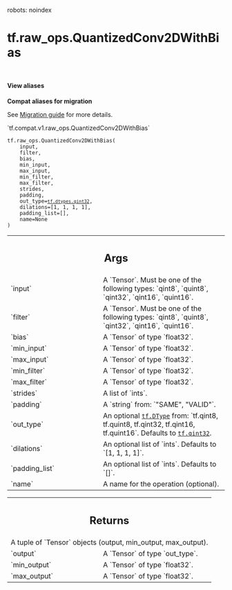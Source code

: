 robots: noindex

# tf.raw_ops.QuantizedConv2DWithBias

<!-- Insert buttons and diff -->

<table class="tfo-notebook-buttons tfo-api nocontent" align="left">

</table>






<section class="expandable">
  <h4 class="showalways">View aliases</h4>
  <p>
<b>Compat aliases for migration</b>
<p>See
<a href="https://www.tensorflow.org/guide/migrate">Migration guide</a> for
more details.</p>
<p>`tf.compat.v1.raw_ops.QuantizedConv2DWithBias`</p>
</p>
</section>

<pre class="devsite-click-to-copy prettyprint lang-py tfo-signature-link">
<code>tf.raw_ops.QuantizedConv2DWithBias(
    input,
    filter,
    bias,
    min_input,
    max_input,
    min_filter,
    max_filter,
    strides,
    padding,
    out_type=<a href="../../tf/dtypes.md#qint32"><code>tf.dtypes.qint32</code></a>,
    dilations=[1, 1, 1, 1],
    padding_list=[],
    name=None
)
</code></pre>



<!-- Placeholder for "Used in" -->


<!-- Tabular view -->
 <table class="responsive fixed orange">
<colgroup><col width="214px"><col></colgroup>
<tr><th colspan="2"><h2 class="add-link">Args</h2></th></tr>

<tr>
<td>
`input`<a id="input"></a>
</td>
<td>
A `Tensor`. Must be one of the following types: `qint8`, `quint8`, `qint32`, `qint16`, `quint16`.
</td>
</tr><tr>
<td>
`filter`<a id="filter"></a>
</td>
<td>
A `Tensor`. Must be one of the following types: `qint8`, `quint8`, `qint32`, `qint16`, `quint16`.
</td>
</tr><tr>
<td>
`bias`<a id="bias"></a>
</td>
<td>
A `Tensor` of type `float32`.
</td>
</tr><tr>
<td>
`min_input`<a id="min_input"></a>
</td>
<td>
A `Tensor` of type `float32`.
</td>
</tr><tr>
<td>
`max_input`<a id="max_input"></a>
</td>
<td>
A `Tensor` of type `float32`.
</td>
</tr><tr>
<td>
`min_filter`<a id="min_filter"></a>
</td>
<td>
A `Tensor` of type `float32`.
</td>
</tr><tr>
<td>
`max_filter`<a id="max_filter"></a>
</td>
<td>
A `Tensor` of type `float32`.
</td>
</tr><tr>
<td>
`strides`<a id="strides"></a>
</td>
<td>
A list of `ints`.
</td>
</tr><tr>
<td>
`padding`<a id="padding"></a>
</td>
<td>
A `string` from: `"SAME", "VALID"`.
</td>
</tr><tr>
<td>
`out_type`<a id="out_type"></a>
</td>
<td>
An optional <a href="../../tf/dtypes/DType.md"><code>tf.DType</code></a> from: `tf.qint8, tf.quint8, tf.qint32, tf.qint16, tf.quint16`. Defaults to <a href="../../tf.md#qint32"><code>tf.qint32</code></a>.
</td>
</tr><tr>
<td>
`dilations`<a id="dilations"></a>
</td>
<td>
An optional list of `ints`. Defaults to `[1, 1, 1, 1]`.
</td>
</tr><tr>
<td>
`padding_list`<a id="padding_list"></a>
</td>
<td>
An optional list of `ints`. Defaults to `[]`.
</td>
</tr><tr>
<td>
`name`<a id="name"></a>
</td>
<td>
A name for the operation (optional).
</td>
</tr>
</table>



<!-- Tabular view -->
 <table class="responsive fixed orange">
<colgroup><col width="214px"><col></colgroup>
<tr><th colspan="2"><h2 class="add-link">Returns</h2></th></tr>
<tr class="alt">
<td colspan="2">
A tuple of `Tensor` objects (output, min_output, max_output).
</td>
</tr>
<tr>
<td>
`output`<a id="output"></a>
</td>
<td>
A `Tensor` of type `out_type`.
</td>
</tr><tr>
<td>
`min_output`<a id="min_output"></a>
</td>
<td>
A `Tensor` of type `float32`.
</td>
</tr><tr>
<td>
`max_output`<a id="max_output"></a>
</td>
<td>
A `Tensor` of type `float32`.
</td>
</tr>
</table>

